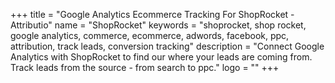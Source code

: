 +++
title = "Google Analytics Ecommerce Tracking For ShopRocket - Attributio"
name = "ShopRocket"
keywords = "shoprocket, shop rocket, google analytics, commerce, ecommerce, adwords, facebook, ppc, attribution, track leads, conversion tracking"
description = "Connect Google Analytics with ShopRocket to find our where your leads are coming from. Track leads from the source - from search to ppc."
logo = ""
+++
